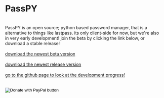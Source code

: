 <html>
<body>
<head><link rel="shortcut icon" type="image/x-icon" href="favicon.ico"><head>
<h1>PassPY</h1>
<p> <br> PassPY is an open source; python based password manager, that is a alternative to things like lastpass. its only client-side for now, but we're also in very early development! join the beta by clicking the link below, or download a stable release! <br>
  <br> <a href="https://drive.google.com/uc?export=download&id=1e9u7NeUMihqkarCCTMK0i_VEYxmyhdh3" title="download passPY beta">download the newest beta version </a> <br> <br> <a href="https://drive.google.com/uc?export=download&id=1VTCxS9_FqIjcjLTo20Teb_tRKaOokavr" title="download passPY release">download the newest release version </a> <br>
  <br> <a href="https://github.com/KayakerS6/PassPY" title="github page">go to the github page to look at the development progress! </a> <br>
  <br> <form action="https://www.paypal.com/donate" method="post" target="_top">
<input type="hidden" name="business" value="V6KGR74NJHKWN" />
<input type="hidden" name="no_recurring" value="0" />
<input type="hidden" name="item_name" value="passPy" />
<input type="hidden" name="currency_code" value="USD" />
<input type="image" src="https://www.paypalobjects.com/en_US/i/btn/btn_donate_LG.gif" border="0" name="submit" title="PayPal - The safer, easier way to pay online!" alt="Donate with PayPal button" />
<img alt="" border="0" src="https://www.paypal.com/en_US/i/scr/pixel.gif" width="1" height="1" />
</form> <br>
  </p>

